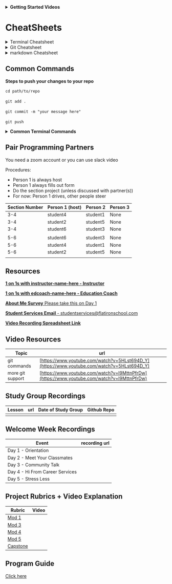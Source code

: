 <!--- Calendar iframe goes below --->

<details>
<summary style="font-weight:bold;">Getting Started Videos</summary>
  
# Getting Started Video Playlist
This playlist is meant to show you
- Getting Started 00 -> Discusses how to download and install Anaconda for Mac
- Getting Started 01 -> Discusses how to organize your work for the DS program
  - This is really helpful to prevent clutter, but it isn't mandatory
- Getting Started 02 -> Walks you through setting up your **learn-env** virtual environment
- Getting Started 03 -> Walks you through the learn to github to local workflow that you'll use **every day**


<iframe width="853" height="480" src="https://www.youtube.com/embed/videoseries?list=PLj2HyUAn9lEmGc4FIasxTQ2S0JAgYttAD" 
frameborder="0" allow="accelerometer; autoplay; encrypted-media; gyroscope; picture-in-picture" allowfullscreen></iframe>

</details>

# CheatSheets
<details>
  <summary>Terminal Cheatsheet</summary>
 <img src="terminal-cheatsheet.jpg"/>
</details>

<details>
  <summary>Git Cheatsheet</summary>
  <img src="git-cheatsheet-6.jpg"/>
</details>

<details>
  <summary>markdown Cheatsheet</summary>
  <img src="markdown-cheatsheet.jpg"/>
</details>



## Common Commands

**Steps to push your changes to your repo**

```
cd path/to/repo

git add .

git commit -m "your message here"

git push
```

<details>
<summary style="font-weight:bold;">Common Terminal Commands</summary>


|command | command will |
| -------| -------------| 
| ls     | list all files in directory | 
| cd     | change directory | 
| mkdir  | create a new directory | 
| cd ..  | will change directory to parent directory |
|        | (the directory above your current directory |
| jupyter notebook | opens jupyter notebook in current directory | 

</details>


<!--- Pair Programming Section --->
## Pair Programming Partners
You need a zoom account or you can use slack video

Procedures:
* Person 1 is always host
* Person 1 always fills out form
* Do the section project (unless discussed with partner(s))
* For now: Person 1 drives, other people steer

| Section Number| Person 1 (host) | Person 2 | Person 3|
| --------------| ----------------| ---------| --------|
|3-4|student4|student1|None|
|3-4|student2|student5|None|
|3-4|student6|student3|None|
|||||
|5-6|student6|student3|None|
|5-6|student4|student1|None|
|5-6|student2|student5|None|
|||||

<!--- paste pair programming table above --->

<!--- Resources Section --->

## Resources 
[**1 on 1s with instructor-name-here - Instructor**](you_1on1_link_here)

[**1 on 1s with edcoach-name-here - Education Coach**](edcoach_schedule_once_link_goes_here)

[**About Me Survey** Please take this on Day 1](https://forms.gle/SJWWi5WJQsGRBitSA)

[**Student Services Email** - studentservices@flatironschool.com](mailto:studentservices@flatironschool.com)

[**Video Recording Spreadsheet Link**](https://docs.google.com/spreadsheets/d/1CNGDhjcQZDRx2sWByd2v-mgUOjy13Cd_hQYVXPuzEDE/edit#gid=0)


<!--- Video Resources --->

## Video Resources
|Topic| url |
|-----|-----|
|git commands|[https://www.youtube.com/watch?v=5HLst694D_Y](https://www.youtube.com/watch?v=5HLst694D_Y) | 
|more git support|[https://www.youtube.com/watch?v=I9MttnPfrDw](https://www.youtube.com/watch?v=I9MttnPfrDw) | 


## Study Group Recordings
|Lesson| url | Date of Study Group | Github Repo |
|------|-----| ---- | --- |
| | | | |


## Welcome Week Recordings
| Event | recording url |
|-------|---------------|
|Day 1 - Orientation | |
|Day 2 - Meet Your Classmates| |
|Day 3 - Community Talk | |
|Day 4 - Hi From Career Services| |
|Day 5 - Stress Less | |

<!----- Below are all of the Mod Project Rubrics in a tablel--->
## Project Rubrics + Video Explanation

|Rubric | Video |
|-------|-------|
|[Mod 1](https://drive.google.com/file/d/1trk8eamU3uLpsgdmEjt5x-zKg3kFuOja/view?usp=sharing)| |
|[Mod 3](https://drive.google.com/file/d/134VfqsXIpjBvQ01hEjeB2gD7at0Wex7W/view?usp=sharing)| |
|[Mod 4](https://drive.google.com/file/d/1VJD5UKapqpM0XHK3Sz6-2Gn5Gb65R1xm/view?usp=sharing)| |
|[Mod 5](https://drive.google.com/file/d/1QKA5Yt6hALy8BXkVbocHCdPkF_TdIwWm/view?usp=sharing)| |
|[Capstone](https://drive.google.com/file/d/1smaVWyLLoRVg9yeMWAq0dLqQhbVQDFv2/view?usp=sharing)| |

## Program Guide
[Click here](https://help.learn.co/online-immersive-bootcamps/what-if-i-cant-keep-up-with-my-cohort)

